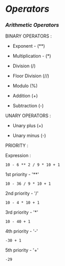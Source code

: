 _Operators_
==

### _Arithmetic Operators_    

  
BINARY OPERATORS :

- Exponent - (**)

- Multiplication - (*)

- Division (/)

- Floor Division (//)

- Modulo (%)

- Addition (+)

- Subtraction (-)

UNARY OPERATORS :

- Unary plus (+)

- Unary minus (-)

PRIORITY :

Expression :  
```
10 - 6 ** 2 / 9 * 10 + 1
```

1st priority - '**'  

```
10 - 36 / 9 * 10 + 1
```


2nd priority - '/'

```
10 - 4 * 10 + 1
```
3rd priority - '*'

```
10 - 40 + 1
```

4th priority - '-'

```
-30 + 1
```

5th priority - '+'

```
-29
```

